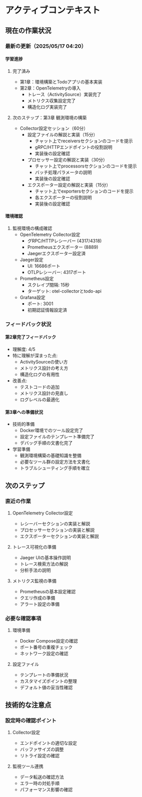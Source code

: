 # アクティブコンテキスト

## 現在の作業状況

### 最新の更新（2025/05/17 04:20）

#### 学習進捗
1. 完了済み
   - 第1章：環境構築とTodoアプリの基本実装
   - 第2章：OpenTelemetryの導入
     * トレース（ActivitySource）実装完了
     * メトリクス収集設定完了
     * 構造化ログ実装完了

2. 次のステップ：第3章 観測環境の構築
   - Collector設定セッション（60分）
     * 設定ファイルの解説と実装（15分）
       - チャット上でreceiversセクションのコードを提示
       - gRPC/HTTPエンドポイントの役割説明
       - 実装後の設定確認
     * プロセッサー設定の解説と実装（30分）
       - チャット上でprocessorsセクションのコードを提示
       - バッチ処理パラメータの説明
       - 実装後の設定確認
     * エクスポーター設定の解説と実装（15分）
       - チャット上でexportersセクションのコードを提示
       - 各エクスポーターの役割説明
       - 実装後の設定確認

#### 環境確認
1. 監視環境の構成確認
   - OpenTelemetry Collector設定
     * グRPC/HTTPレシーバー (4317/4318)
     * Prometheusエクスポーター (8889)
     * Jaegerエクスポーター設定済
   - Jaeger設定
     * UI: 16686ポート
     * OTLPレシーバー: 4317ポート
   - Prometheus設定
     * スクレイプ間隔: 15秒
     * ターゲット: otel-collectorとtodo-api
   - Grafana設定
     * ポート: 3001
     * 初期認証情報設定済

### フィードバック状況

#### 第2章完了フィードバック
- 理解度: 4/5
- 特に理解が深まった点:
  * ActivitySourceの使い方
  * メトリクス設計の考え方
  * 構造化ログの有用性
- 改善点:
  * テストコードの追加
  * メトリクス設計の見直し
  * ログレベルの最適化

#### 第3章への準備状況
- 技術的準備
  * Docker環境でのツール設定完了
  * 設定ファイルのテンプレート準備完了
  * デバッグ手順の文書化完了
- 学習準備
  * 観測環境構築の基礎知識を整備
  * 必要なツール群の設定方法を文書化
  * トラブルシューティング手順を確立

## 次のステップ

### 直近の作業
1. OpenTelemetry Collector設定
   - レシーバーセクションの実装と解説
   - プロセッサーセクションの実装と解説
   - エクスポーターセクションの実装と解説

2. トレース可視化の準備
   - Jaeger UIの基本操作説明
   - トレース検索方法の解説
   - 分析手法の説明

3. メトリクス監視の準備
   - Prometheusの基本設定確認
   - クエリ作成の準備
   - アラート設定の準備

### 必要な確認事項
1. 環境準備
   - Docker Compose設定の確認
   - ポート番号の重複チェック
   - ネットワーク設定の確認

2. 設定ファイル
   - テンプレートの準備状況
   - カスタマイズポイントの整理
   - デフォルト値の妥当性確認

## 技術的な注意点

### 設定時の確認ポイント
1. Collector設定
   - エンドポイントの適切な設定
   - バッファサイズの調整
   - リトライ設定の確認

2. 監視ツール連携
   - データ転送の確認方法
   - エラー時の対処手順
   - パフォーマンス影響の確認
